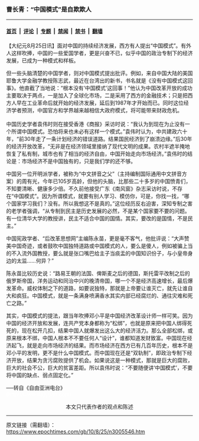 ### 曹长青：“中国模式”是自欺欺人

---

#### [首页](../../../..?n3005546) &nbsp;|&nbsp; [评论](../../../../../epoch-comment?n3005546) &nbsp;|&nbsp; [专题](../../../../../epoch-special?n3005546) &nbsp;|&nbsp; [禁闻](../../../../../epoch-news?n3005546) &nbsp;|&nbsp; [禁书](../../../../../books?n3005546) &nbsp;|&nbsp; [翻墙](https://github.com/gfw-breaker/nogfw/blob/master/README.md?n3005546)


<div class="post_content" id="artbody" itemprop="articleBody">
 <!-- article content begin -->
 <p>
  【大纪元8月25日讯】面对中国的持续经济发展，西方有人提出“中国模式”。有外人这样吹捧，中国的一些爱国学者，更是兴奋不已，似乎中国的政治专制下的经济发展，已成为一种模式和样板。
 </p>
 <p>
  但一些头脑清楚的中国学者，则对中国模式提出批评。例如，来自中国大陆的美国耶鲁大学金融学教授陈志武，最近在台湾出的新书，书名就是《没有中国模式这回事》。他直截了当地说：“根本没有‘中国模式’这回事！”他认为中国改革开放的成功主要取决于两点，一是加入了全球化市场，二是采用了西方的金融技术；只是把西方人早在工业革命后就开始的经济发展，延后到1987年才开始而已。同时这位经济学者预测，中国官方和学界越来越相信大政府模式，将可能带来财政危机。
  <br/>
  <br/>
  中国历史学者袁伟时则在接受香港《商报》采访时说：“我认为到现在为止没有一个所谓中国模式。恐怕将来也未必有这样一个模式。”袁伟时认为，中共建政六十年，“前30年走了一条计划经济的错误道路。结果国民经济到了崩溃边缘。”后30年的经济开放改革，“无非是在经济领域里接纳了现代文明的成果。农村半遮半掩地恢复了私有制，城市也有了相当的经济自由，中国开始走向市场经济。”袁伟时的结论是：市场经济不是中国独有的，只是我们学的还不够。
 </p>
 <p>
  中国另一位开明派学者，被称为“中文拼音之父”（主持编制国际通用中文拼音方案）的周有光，今年已105岁高龄，但他的头脑，比那些二十多岁的中国愤青们，不知要清晰、健康多少倍。不久前他接受广东《南风窗》杂志采访时说，不存在“中国模式”。因为所谓模式，就要有别人学习、模仿你，可是，你找一找，“哪个国家学习我们？没有。所以我想这不是真的。”这位经历反右迫害，深知专制之害的老学者强调，“从专制到民主是历史发展的必然，不是某个国家要不要的问题。有一位清华大学的教授讲，民主不适合中国的国情。其实，要改的是国情，不是民主。”
 </p>
 <p>
  中国宪政学者、“后改革思想网”主编陈永苗，更是毫不客气，他批评说：“大声赞美中国奇迹，或者鼓吹中国独特道路或中国模式的人，要么是傻人，例如被骗上当的不入流外国教授，要么就是张口嘴巴给主子当痰盂的中国知识份子，与小皇帝身边的太监……何异？”
 </p>
 <p>
  陈永苗比较历史说：“路易王朝的法国、俾斯麦之后的德国，斯托雷平改制之后的俄罗斯帝国，洋务运动和同治中兴的晚清帝国，哪一个不是经济高速增长，最后爆发革命。威权体制之下的道路，如要说独特，那就是上帝要让谁灭亡，就先让谁自大和疯狂。中国模式，就是一条满身喷满香水其实内部已经腐烂的、通往灾难和死亡之路。”
 </p>
 <p>
  其实，中国模式的提法，跟当年吹捧邓小平是中国经济改革设计师一样可笑。因为中国的经济开放和发展，连共产党本身都称为“松绑”，也就是原来把中国人绑得死死的，现在松开几扣，结果中国人就爆发出这么大的经济活力。那么全部松绑，或原来根本不绑，中国人根本不不要任何人“设计”，谁都知道发财致富。中国现在经济起飞，就是走向市场经济的结果。而市场经济在西方已有几百年历史，根本不是邓小平的发明，更不是什么中国模式。而中国现在还是“双轨制”，即政治专制下经济开放，结果为贪污腐败提供了机会。如果说这是一种模式，那就是巨大的腐败，巨大的社会不公，巨大的贫富差距。所以袁伟时说：“不要随便讲‘中国模式’，不要将中国的缺点、弱点固定化。”
 </p>
 <p>
  ──转自《自由亚洲电台》
  <br/>
  <font color="#ffffff">
   (http://www.dajiyuan.com)
  </font>
  <br/>
  <center>
   <font class="GY13">
    本文只代表作者的观点和陈述
   </font>
  </center>
 </p>
 <!-- article content end -->
 <div id="below_article_ad">
 </div>
</div>


---

原文链接（需翻墙）：https://www.epochtimes.com/gb/10/8/25/n3005546.htm